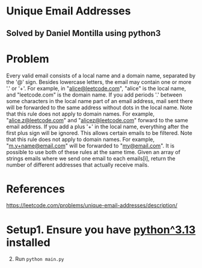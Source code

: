 # Unique Email Addresses
## Solved by Daniel Montilla using python3

# Problem
Every valid email consists of a local name and a domain name, separated by the '@' sign. Besides lowercase letters, the email may contain one or more '.' or '+'. For example, in "alice@leetcode.com", "alice" is the local name, and "leetcode.com" is the domain name. If you add periods '.' between some characters in the local name part of an email address, mail sent there will be forwarded to the same address without dots in the local name. Note that this rule does not apply to domain names. For example, "alice.z@leetcode.com" and "alicez@leetcode.com" forward to the same email address. If you add a plus '+' in the local name, everything after the first plus sign will be ignored. This allows certain emails to be filtered. Note that this rule does not apply to domain names. For example, "m.y+name@email.com" will be forwarded to "my@email.com". It is possible to use both of these rules at the same time. Given an array of strings emails where we send one email to each emails[i], return the number of different addresses that actually receive mails.

# References
https://leetcode.com/problems/unique-email-addresses/description/

# Setup1. Ensure you have [python^3.13](https://www.python.org/) installed
2. Run `python main.py`
